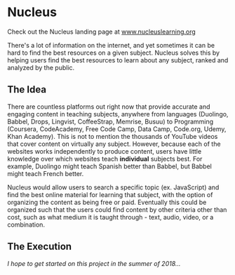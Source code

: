 # Nucleus

Check out the Nucleus landing page at www.nucleuslearning.org

There's a lot of information on the internet, and yet sometimes it can be hard to find the best resources on a given subject.
Nucleus solves this by helping users find the best resources to learn about any subject, ranked and analyzed by the public.

## The Idea
There are countless platforms out right now that provide accurate and engaging content in teaching subjects, anywhere from languages (Duolingo, Babbel, Drops, Lingvist, CoffeeStrap, Memrise, Busuu) to Programming (Coursera, CodeAcademy, Free Code Camp, Data Camp, Code.org, Udemy, Khan Academy). This is not to mention the thousands of YouTube videos that cover content on virtually any subject. However, because each of the websites works independently to produce content, users have little knowledge over which websites teach **individual** subjects best. For example, Duolingo might teach Spanish better than Babbel, but Babbel might teach French better.

Nucleus would allow users to search a specific topic (ex. JavaScript) and find the best online material for learning that subject, with the option of organizing the content as being free or paid. Eventually this could be organized such that the users could find content by other criteria other than cost, such as what medium it is taught through - text, audio, video, or a combination.

## The Execution

*I hope to get started on this project in the summer of 2018...*
